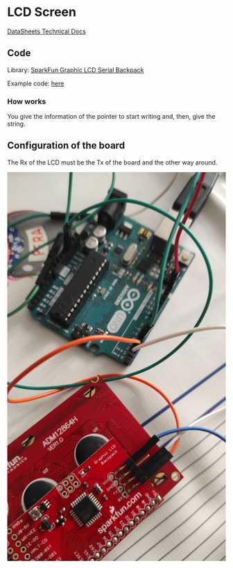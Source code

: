 # LCD Screen

[DataSheets Technical Docs](https://cv.udl.cat/access/content/group/103056-2122/Datasheets%20_%20Technical%20docs./SerialGraphicLCD-v2.pdf)

## Code

Library: [SparkFun Graphic LCD Serial Backpack](https://github.com/sparkfun/GraphicLCD_Serial_Backpack)

Example code: [here](https://platformio.org/lib/show/863/SparkFun%20Graphic%20LCD%20Serial%20Backpack)

### How works
You give the information of the pointer to start writing and, then, give the string.

## Configuration of the board 

The Rx of the LCD must be the Tx of the board and the other way around. 


![LCD Screen RxTx](../img/lcdscreen_rxtx.jpg)